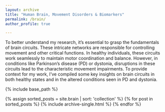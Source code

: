 ```yaml
---
layout: archive
title: "Human Brain, Movement Disorders & Biomarkers"
permalink: /brain/
author_profile: true

---
```

To better understand my research, it’s essential to grasp the fundamentals of brain circuits. These intricate networks are responsible for controlling movement and other critical functions. In healthy individuals, these circuits work seamlessly to maintain motor coordination and balance. However, in conditions like Parkinson’s disease (PD) or dystonia, disruptions in these circuits lead to the characteristic movement impairments. To provide context for my work, I’ve compiled some key insights on brain circuits in both healthy states and in the altered conditions seen in PD and dystonia.  

{% include base_path %}

{% assign sorted_posts = site.brain | sort: 'collection' %}
{% for post in sorted_posts %}
  {% include archive-single.html %}
{% endfor %}
